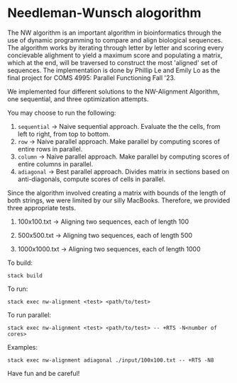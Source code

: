 # Needleman-Wunsch alogorithm 

The NW algorithm is an important algorithm in bioinformatics through the use of dynamic programming to compare and align biological sequences. The algorithm works by iterating through letter by letter and scoring every concievable alighment to yield a maximum score and populating a matrix, which at the end, will be traversed to construct the most 'aligned' set of sequences. The implementation is done by Phillip Le and Emily Lo as the final project for COMS 4995: Parallel Functioning Fall '23. 

We implemented four different solutions to the NW-Alignment Algorithm, one sequential, and three optimization attempts. 

You may choose to run the following:
	
 1. `sequential` -> Naive sequential approach. Evaluate the the cells, from left to right, from top to bottom.
 2. `row` -> Naive parallel approach. Make parallel by computing scores of entire rows in parallel.
 3. `column` -> Naive parallel approach. Make parallel by computing scores of entire columns in parallel.
 4. `adiagonal` -> Best parallel approach. Divides matrix in sections based on anti-diagonals, compute scores of cells in parallel. 

Since the algorithm involved creating a matrix with bounds of the length of both strings, we were limited 
by our silly MacBooks. Therefore, we provided three appropriate tests.
	
 1. 100x100.txt -> Aligning two sequences, each of length 100
	
 2. 500x500.txt -> Aligning two sequences, each of length 500
	
 3. 1000x1000.txt -> Aligning two sequences, each of length 1000

To build:
```
stack build 
```

To run:

```
stack exec nw-alignment <test> <path/to/test>
```

To run parallel:
```
stack exec nw-alignment <test> <path/to/test> -- +RTS -N<number of cores>
```

Examples: 

```
stack exec nw-alignment adiagonal ./input/100x100.txt -- +RTS -N8
```

Have fun and be careful!
